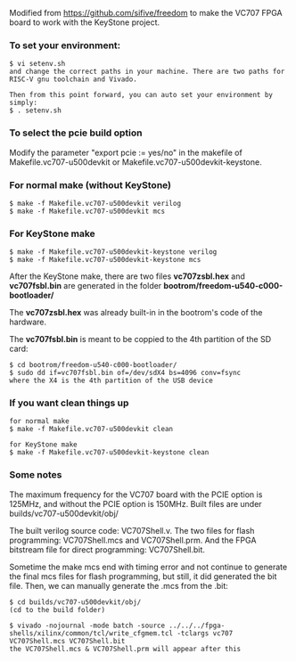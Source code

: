 Modified from https://github.com/sifive/freedom to make the VC707 FPGA board to work with the KeyStone project.

### To set your environment:

	$ vi setenv.sh
	and change the correct paths in your machine. There are two paths for RISC-V gnu toolchain and Vivado.
	
	Then from this point forward, you can auto set your environment by simply:
	$ . setenv.sh

### To select the pcie build option

Modify the parameter "export pcie := yes/no" in the makefile of Makefile.vc707-u500devkit or Makefile.vc707-u500devkit-keystone.

### For normal make (without KeyStone)

	$ make -f Makefile.vc707-u500devkit verilog
	$ make -f Makefile.vc707-u500devkit mcs

### For KeyStone make

	$ make -f Makefile.vc707-u500devkit-keystone verilog
	$ make -f Makefile.vc707-u500devkit-keystone mcs

After the KeyStone make, there are two files **vc707zsbl.hex** and **vc707fsbl.bin** are generated in the folder **bootrom/freedom-u540-c000-bootloader/**

The **vc707zsbl.hex** was already built-in in the bootrom's code of the hardware.

The **vc707fsbl.bin** is meant to be coppied to the 4th partition of the SD card:

	$ cd bootrom/freedom-u540-c000-bootloader/
	$ sudo dd if=vc707fsbl.bin of=/dev/sdX4 bs=4096 conv=fsync
	where the X4 is the 4th partition of the USB device

### If you want clean things up

	for normal make
	$ make -f Makefile.vc707-u500devkit clean
	
	for KeyStone make
	$ make -f Makefile.vc707-u500devkit-keystone clean

### Some notes

The maximum frequency for the VC707 board with the PCIE option is 125MHz, and without the PCIE option is 150MHz. Built files are under builds/vc707-u500devkit/obj/

The built verilog source code: VC707Shell.v. The two files for flash programming: VC707Shell.mcs and VC707Shell.prm. And the FPGA bitstream file for direct programming: VC707Shell.bit.

Sometime the make mcs end with timing error and not continue to generate the final mcs files for flash programming, but still, it did generated the bit file. Then, we can manually generate the .mcs from the .bit:

	$ cd builds/vc707-u500devkit/obj/
	(cd to the build folder)
	
	$ vivado -nojournal -mode batch -source ../../../fpga-shells/xilinx/common/tcl/write_cfgmem.tcl -tclargs vc707 VC707Shell.mcs VC707Shell.bit
	the VC707Shell.mcs & VC707Shell.prm will appear after this
